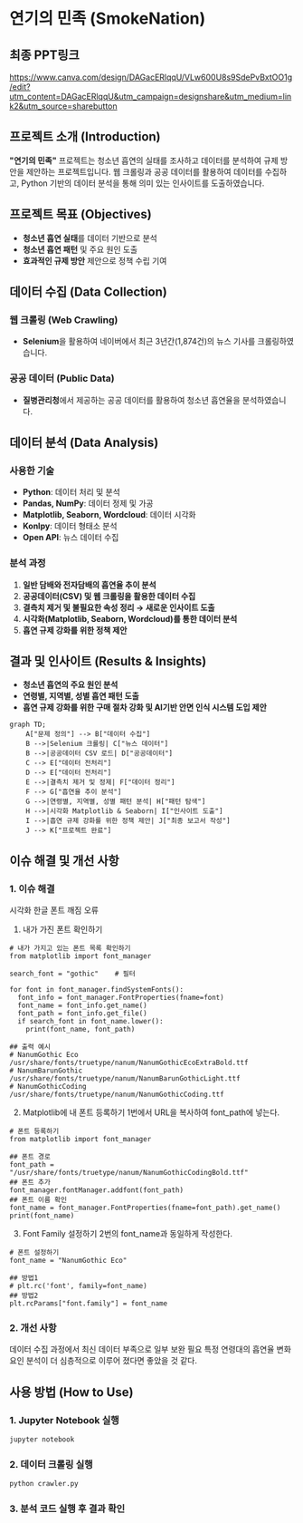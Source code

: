 # 연기의 민족 (SmokeNation)

## 최종 PPT링크
https://www.canva.com/design/DAGacERlqqU/VLw600U8s9SdePvBxtOO1g/edit?utm_content=DAGacERlqqU&utm_campaign=designshare&utm_medium=link2&utm_source=sharebutton

## 프로젝트 소개 (Introduction)

**"연기의 민족"** 프로젝트는 청소년 흡연의 실태를 조사하고 데이터를 분석하여 규제 방안을 제안하는 프로젝트입니다. 
웹 크롤링과 공공 데이터를 활용하여 데이터를 수집하고, Python 기반의 데이터 분석을 통해 의미 있는 인사이트를 도출하였습니다.

## 프로젝트 목표 (Objectives)
- **청소년 흡연 실태**를 데이터 기반으로 분석
- **청소년 흡연 패턴** 및 주요 원인 도출
- **효과적인 규제 방안** 제안으로 정책 수립 기여

## 데이터 수집 (Data Collection)

### 웹 크롤링 (Web Crawling)
- **Selenium**을 활용하여 네이버에서 최근 3년간(1,874건)의 뉴스 기사를 크롤링하였습니다.

### 공공 데이터 (Public Data)
- **질병관리청**에서 제공하는 공공 데이터를 활용하여 청소년 흡연율을 분석하였습니다.

## 데이터 분석 (Data Analysis)

### 사용한 기술
- **Python**: 데이터 처리 및 분석
- **Pandas, NumPy**: 데이터 정제 및 가공
- **Matplotlib, Seaborn, Wordcloud**: 데이터 시각화
- **Konlpy**: 데이터 형태소 분석
- **Open API**: 뉴스 데이터 수집

### 분석 과정
1. **일반 담배와 전자담배의 흡연율 추이 분석**
2. **공공데이터(CSV) 및 웹 크롤링을 활용한 데이터 수집**
3. **결측치 제거 및 불필요한 속성 정리 → 새로운 인사이트 도출**
4. **시각화(Matplotlib, Seaborn, Wordcloud)를 통한 데이터 분석**
5. **흡연 규제 강화를 위한 정책 제안**

## 결과 및 인사이트 (Results & Insights)
- **청소년 흡연의 주요 원인 분석**
- **연령별, 지역별, 성별 흡연 패턴 도출**
- **흡연 규제 강화를 위한 구매 절차 강화 및 AI기반 안면 인식 시스템 도입 제안**

```mermaid 
graph TD;
    A["문제 정의"] --> B["데이터 수집"]
    B -->|Selenium 크롤링| C["뉴스 데이터"]
    B -->|공공데이터 CSV 로드| D["공공데이터"]
    C --> E["데이터 전처리"]
    D --> E["데이터 전처리"]
    E -->|결측치 제거 및 정제| F["데이터 정리"]
    F --> G["흡연율 추이 분석"]
    G -->|연령별, 지역별, 성별 패턴 분석| H["패턴 탐색"]
    H -->|시각화 Matplotlib & Seaborn| I["인사이트 도출"]
    I -->|흡연 규제 강화를 위한 정책 제안| J["최종 보고서 작성"]
    J --> K["프로젝트 완료"]
```
## 이슈 해결 및 개선 사항
### 1. 이슈 해결
시각화 한글 폰트 깨짐 오류
1. 내가 가진 폰트 확인하기
```
# 내가 가지고 있는 폰트 목록 확인하기
from matplotlib import font_manager

search_font = "gothic"    # 필터

for font in font_manager.findSystemFonts():
  font_info = font_manager.FontProperties(fname=font)
  font_name = font_info.get_name()
  font_path = font_info.get_file()
  if search_font in font_name.lower():
    print(font_name, font_path)

## 출력 예시
# NanumGothic Eco /usr/share/fonts/truetype/nanum/NanumGothicEcoExtraBold.ttf
# NanumBarunGothic /usr/share/fonts/truetype/nanum/NanumBarunGothicLight.ttf
# NanumGothicCoding /usr/share/fonts/truetype/nanum/NanumGothicCoding.ttf
```
2. Matplotlib에 내 폰트 등록하기
1번에서 URL을 복사하여 font_path에 넣는다.
```
# 폰트 등록하기 
from matplotlib import font_manager 

## 폰트 경로
font_path = "/usr/share/fonts/truetype/nanum/NanumGothicCodingBold.ttf"
## 폰트 추가
font_manager.fontManager.addfont(font_path)
## 폰트 이름 확인
font_name = font_manager.FontProperties(fname=font_path).get_name()
print(font_name)
```
3. Font Family 설정하기
2번의 font_name과 동일하게 작성한다.
```
# 폰트 설정하기
font_name = "NanumGothic Eco"

## 방법1
# plt.rc('font', family=font_name)
## 방법2
plt.rcParams["font.family"] = font_name
```
### 2. 개선 사항
데이터 수집 과정에서 최신 데이터 부족으로 일부 보완 필요 특정 연령대의 흡연율 변화 요인 분석이 더 심층적으로 이루어 졌다면 좋았을 것 같다.

## 사용 방법 (How to Use)
### 1. Jupyter Notebook 실행
```bash
jupyter notebook
```
### 2. 데이터 크롤링 실행
```bash
python crawler.py
```
### 3. 분석 코드 실행 후 결과 확인
